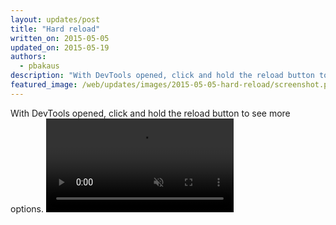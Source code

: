 ```yaml
---
layout: updates/post
title: "Hard reload"
written_on: 2015-05-05
updated_on: 2015-05-19
authors:
  - pbakaus
description: "With DevTools opened, click and hold the reload button to see more options."
featured_image: /web/updates/images/2015-05-05-hard-reload/screenshot.png
---
```

With DevTools opened, click and hold the reload button to see more options.
<video src="/web/updates/videos/hold_refresh.mp4" autoplay loop muted></video>
